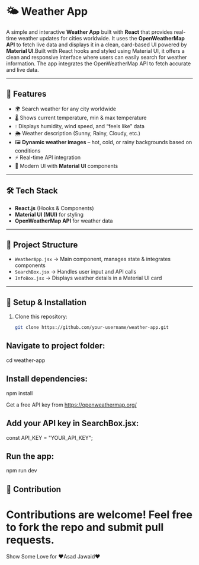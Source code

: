 # 🌤️ Weather App

A simple and interactive **Weather App** built with **React** that provides real-time weather updates for cities worldwide. It uses the **OpenWeatherMap API** to fetch live data and displays it in a clean, card-based UI powered by **Material UI**.Built with React hooks and styled using Material UI, it offers a clean and responsive interface where users can easily search for weather information. The app integrates the OpenWeatherMap API to fetch accurate and live data.

---

## 🚀 Features
- 🌍 Search weather for any city worldwide  
- 🌡️ Shows current temperature, min & max temperature  
- 💧 Displays humidity, wind speed, and “feels like” data  
- 🌦️ Weather description (Sunny, Rainy, Cloudy, etc.)  
- 🖼️ **Dynamic weather images** – hot, cold, or rainy backgrounds based on conditions  
- ⚡ Real-time API integration  
- 🎨 Modern UI with **Material UI** components  

---

## 🛠️ Tech Stack
- **React.js** (Hooks & Components)  
- **Material UI (MUI)** for styling  
- **OpenWeatherMap API** for weather data  

---

## 📂 Project Structure
- `WeatherApp.jsx` → Main component, manages state & integrates components  
- `SearchBox.jsx` → Handles user input and API calls  
- `InfoBox.jsx` → Displays weather details in a Material UI card  

---

## 🔑 Setup & Installation
1. Clone this repository:  
   ```bash
   git clone https://github.com/your-username/weather-app.git


## Navigate to project folder:
cd weather-app

## Install dependencies:
npm install


Get a free API key from https://openweathermap.org/

## Add your API key in SearchBox.jsx:
const API_KEY = "YOUR_API_KEY";

## Run the app:
npm run dev



## 🙌 Contribution

Contributions are welcome! Feel free to fork the repo and submit pull requests.
=======

Show Some Love for &hearts;Asad Jawaid&hearts;